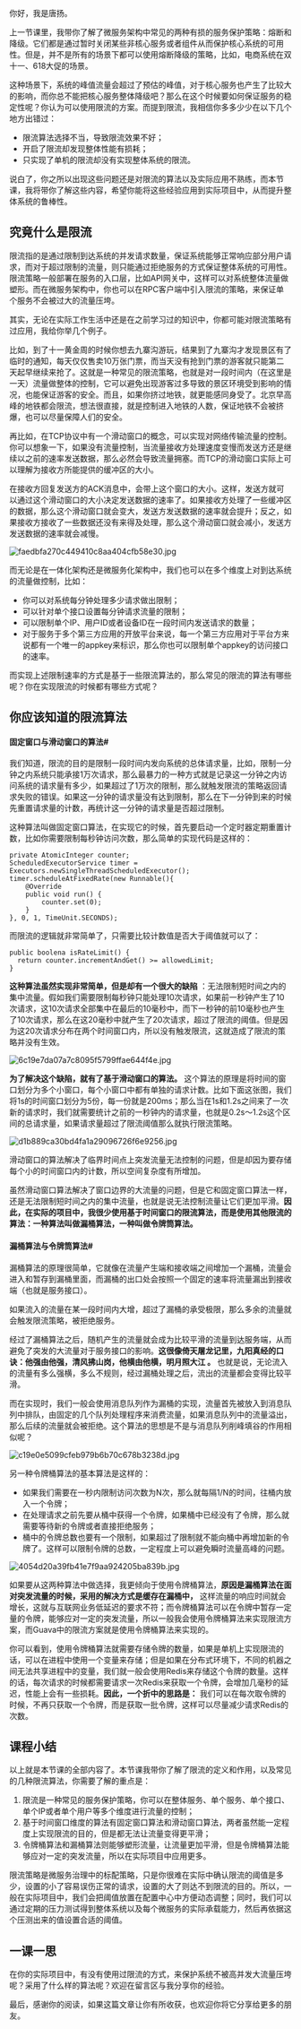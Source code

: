 你好，我是唐扬。

上一节课里，我带你了解了微服务架构中常见的两种有损的服务保护策略：熔断和降级。它们都是通过暂时关闭某些非核心服务或者组件从而保护核心系统的可用性。但是，并不是所有的场景下都可以使用熔断降级的策略，比如，电商系统在双十一、618大促的场景。

这种场景下，系统的峰值流量会超过了预估的峰值，对于核心服务也产生了比较大的影响，而你总不能把核心服务整体降级吧？那么在这个时候要如何保证服务的稳定性呢？你认为可以使用限流的方案。而提到限流，我相信你多多少少在以下几个地方出错过：

 *  限流算法选择不当，导致限流效果不好；
 *  开启了限流却发现整体性能有损耗；
 *  只实现了单机的限流却没有实现整体系统的限流。

说白了，你之所以出现这些问题还是对限流的算法以及实际应用不熟练，而本节课，我将带你了解这些内容，希望你能将这些经验应用到实际项目中，从而提升整体系统的鲁棒性。

## 究竟什么是限流

限流指的是通过限制到达系统的并发请求数量，保证系统能够正常响应部分用户请求，而对于超过限制的流量，则只能通过拒绝服务的方式保证整体系统的可用性。限流策略一般部署在服务的入口层，比如API网关中，这样可以对系统整体流量做塑形。而在微服务架构中，你也可以在RPC客户端中引入限流的策略，来保证单个服务不会被过大的流量压垮。

其实，无论在实际工作生活中还是在之前学习过的知识中，你都可能对限流策略有过应用，我给你举几个例子。

比如，到了十一黄金周的时候你想去九寨沟游玩，结果到了九寨沟才发现景区有了临时的通知，每天仅仅售卖10万张门票，而当天没有抢到门票的游客就只能第二天起早继续来抢了。这就是一种常见的限流策略，也就是对一段时间内（在这里是一天）流量做整体的控制，它可以避免出现游客过多导致的景区环境受到影响的情况，也能保证游客的安全。而且，如果你挤过地铁，就更能感同身受了。北京早高峰的地铁都会限流，想法很直接，就是控制进入地铁的人数，保证地铁不会被挤爆，也可以尽量保障人们的安全。

再比如，在TCP协议中有一个滑动窗口的概念，可以实现对网络传输流量的控制。你可以想象一下，如果没有流量控制，当流量接收方处理速度变慢而发送方还是继续以之前的速率发送数据，那么必然会导致流量拥塞。而TCP的滑动窗口实际上可以理解为接收方所能提供的缓冲区的大小。

在接收方回复发送方的ACK消息中，会带上这个窗口的大小。这样，发送方就可以通过这个滑动窗口的大小决定发送数据的速率了。如果接收方处理了一些缓冲区的数据，那么这个滑动窗口就会变大，发送方发送数据的速率就会提升；反之，如果接收方接收了一些数据还没有来得及处理，那么这个滑动窗口就会减小，发送方发送数据的速率就会减慢。

![faedbfa270c449410c8aa404cfb58e30.jpg][]

而无论是在一体化架构还是微服务化架构中，我们也可以在多个维度上对到达系统的流量做控制，比如：

 *  你可以对系统每分钟处理多少请求做出限制；
 *  可以针对单个接口设置每分钟请求流量的限制；
 *  可以限制单个IP、用户ID或者设备ID在一段时间内发送请求的数量；
 *  对于服务于多个第三方应用的开放平台来说，每一个第三方应用对于平台方来说都有一个唯一的appkey来标识，那么你也可以限制单个appkey的访问接口的速率。

而实现上述限制速率的方式是基于一些限流算法的，那么常见的限流的算法有哪些呢？你在实现限流的时候都有哪些方式呢？

## 你应该知道的限流算法

#### 固定窗口与滑动窗口的算法#

我们知道，限流的目的是限制一段时间内发向系统的总体请求量，比如，限制一分钟之内系统只能承接1万次请求，那么最暴力的一种方式就是记录这一分钟之内访问系统的请求量有多少，如果超过了1万次的限制，那么就触发限流的策略返回请求失败的错误。如果这一分钟的请求量没有达到限制，那么在下一分钟到来的时候先重置请求量的计数，再统计这一分钟的请求量是否超过限制。

这种算法叫做固定窗口算法，在实现它的时候，首先要启动一个定时器定期重置计数，比如你需要限制每秒钟访问次数，那么简单的实现代码是这样的：

``````````
private AtomicInteger counter;
ScheduledExecutorService timer = Executors.newSingleThreadScheduledExecutor();
timer.scheduleAtFixedRate(new Runnable(){
    @Override
    public void run() {
        counter.set(0);
    }
}, 0, 1, TimeUnit.SECONDS);
``````````

而限流的逻辑就非常简单了，只需要比较计数值是否大于阈值就可以了：

``````````
public boolena isRateLimit() {
  return counter.incrementAndGet() >= allowedLimit;
}
``````````

**这种算法虽然实现非常简单，但是却有一个很大的缺陷**  ：无法限制短时间之内的集中流量。假如我们需要限制每秒钟只能处理10次请求，如果前一秒钟产生了10次请求，这10次请求全部集中在最后的10毫秒中，而下一秒钟的前10毫秒也产生了10次请求，那么在这20毫秒中就产生了20次请求，超过了限流的阈值。但是因为这20次请求分布在两个时间窗口内，所以没有触发限流，这就造成了限流的策略并没有生效。

![6c19e7da07a7c8095f5799ffae644f4e.jpg][]

**为了解决这个缺陷，就有了基于滑动窗口的算法。**  这个算法的原理是将时间的窗口划分为多个小窗口，每个小窗口中都有单独的请求计数。比如下面这张图，我们将1s的时间窗口划分为5份，每一份就是200ms；那么当在1s和1.2s之间来了一次新的请求时，我们就需要统计之前的一秒钟内的请求量，也就是0.2s～1.2s这个区间的总请求量，如果请求量超过了限流阈值那么就执行限流策略。

![d1b889ca30bd4fa1a29096726f6e9256.jpg][]

滑动窗口的算法解决了临界时间点上突发流量无法控制的问题，但是却因为要存储每个小的时间窗口内的计数，所以空间复杂度有所增加。

虽然滑动窗口算法解决了窗口边界的大流量的问题，但是它和固定窗口算法一样，还是无法限制短时间之内的集中流量，也就是说无法控制流量让它们更加平滑。**因此，在实际的项目中，我很少使用基于时间窗口的限流算法，而是使用其他限流的算法：一种算法叫做漏桶算法，一种叫做令牌筒算法。** 

#### 漏桶算法与令牌筒算法#

漏桶算法的原理很简单，它就像在流量产生端和接收端之间增加一个漏桶，流量会进入和暂存到漏桶里面，而漏桶的出口处会按照一个固定的速率将流量漏出到接收端（也就是服务接口）。

如果流入的流量在某一段时间内大增，超过了漏桶的承受极限，那么多余的流量就会触发限流策略，被拒绝服务。

经过了漏桶算法之后，随机产生的流量就会成为比较平滑的流量到达服务端，从而避免了突发的大流量对于服务接口的影响。**这很像倚天屠龙记里，九阳真经的口诀：他强由他强，清风拂山岗，他横由他横，明月照大江 。**  也就是说，无论流入的流量有多么强横，多么不规则，经过漏桶处理之后，流出的流量都会变得比较平滑。

而在实现时，我们一般会使用消息队列作为漏桶的实现，流量首先被放入到消息队列中排队，由固定的几个队列处理程序来消费流量，如果消息队列中的流量溢出，那么后续的流量就会被拒绝。这个算法的思想是不是与消息队列削峰填谷的作用相似呢？

![c19e0e5099cfeb979b6b70c678b3238d.jpg][]

另一种令牌桶算法的基本算法是这样的：

 *  如果我们需要在一秒内限制访问次数为N次，那么就每隔1/N的时间，往桶内放入一个令牌；
 *  在处理请求之前先要从桶中获得一个令牌，如果桶中已经没有了令牌，那么就需要等待新的令牌或者直接拒绝服务；
 *  桶中的令牌总数也要有一个限制，如果超过了限制就不能向桶中再增加新的令牌了。这样可以限制令牌的总数，一定程度上可以避免瞬时流量高峰的问题。

![4054d20a39fb41e7f9aa924205ba839b.jpg][]

如果要从这两种算法中做选择，我更倾向于使用令牌桶算法，**原因是漏桶算法在面对突发流量的时候，采用的解决方式是缓存在漏桶中，**  这样流量的响应时间就会增长，这就与互联网业务低延迟的要求不符；而令牌桶算法可以在令牌中暂存一定量的令牌，能够应对一定的突发流量，所以一般我会使用令牌桶算法来实现限流方案，而Guava中的限流方案就是使用令牌桶算法来实现的。

你可以看到，使用令牌桶算法就需要存储令牌的数量，如果是单机上实现限流的话，可以在进程中使用一个变量来存储；但是如果在分布式环境下，不同的机器之间无法共享进程中的变量，我们就一般会使用Redis来存储这个令牌的数量。这样的话，每次请求的时候都需要请求一次Redis来获取一个令牌，会增加几毫秒的延迟，性能上会有一些损耗。**因此，一个折中的思路是：**  我们可以在每次取令牌的时候，不再只获取一个令牌，而是获取一批令牌，这样可以尽量减少请求Redis的次数。

## 课程小结

以上就是本节课的全部内容了。本节课我带你了解了限流的定义和作用，以及常见的几种限流算法，你需要了解的重点是：

1.  限流是一种常见的服务保护策略，你可以在整体服务、单个服务、单个接口、单个IP或者单个用户等多个维度进行流量的控制；
2.  基于时间窗口维度的算法有固定窗口算法和滑动窗口算法，两者虽然能一定程度上实现限流的目的，但是都无法让流量变得更平滑；
3.  令牌桶算法和漏桶算法则能够塑形流量，让流量更加平滑，但是令牌桶算法能够应对一定的突发流量，所以在实际项目中应用更多。

限流策略是微服务治理中的标配策略，只是你很难在实际中确认限流的阈值是多少，设置的小了容易误伤正常的请求，设置的大了则达不到限流的目的。所以，一般在实际项目中，我们会把阈值放置在配置中心中方便动态调整；同时，我们可以通过定期的压力测试得到整体系统以及每个微服务的实际承载能力，然后再依据这个压测出来的值设置合适的阈值。

## 一课一思

在你的实际项目中，有没有使用过限流的方式，来保护系统不被高并发大流量压垮呢？采用了什么样的算法呢？欢迎在留言区与我分享你的经验。

最后，感谢你的阅读，如果这篇文章让你有所收获，也欢迎你将它分享给更多的朋友。


[faedbfa270c449410c8aa404cfb58e30.jpg]: https://static001.geekbang.org/resource/image/fa/30/faedbfa270c449410c8aa404cfb58e30.jpg
[6c19e7da07a7c8095f5799ffae644f4e.jpg]: https://static001.geekbang.org/resource/image/6c/4e/6c19e7da07a7c8095f5799ffae644f4e.jpg
[d1b889ca30bd4fa1a29096726f6e9256.jpg]: https://static001.geekbang.org/resource/image/d1/56/d1b889ca30bd4fa1a29096726f6e9256.jpg
[c19e0e5099cfeb979b6b70c678b3238d.jpg]: https://static001.geekbang.org/resource/image/c1/8d/c19e0e5099cfeb979b6b70c678b3238d.jpg
[4054d20a39fb41e7f9aa924205ba839b.jpg]: https://static001.geekbang.org/resource/image/40/9b/4054d20a39fb41e7f9aa924205ba839b.jpg

